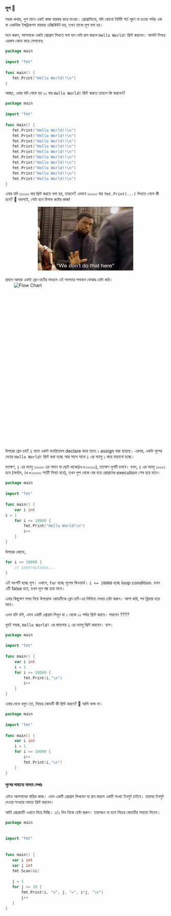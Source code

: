 ### লুপ 🔁
সহজ কথায়, লুপ মানে একই কাজ বারবার করে যাওয়া। প্রোগ্রামিংয়ে, যদি কোনো নির্দিষ্ট শর্ত পূরণ না হওয়া পর্যন্ত এক বা একাধিক ইন্সট্রাকশন বারবার এক্সিকিউট হয়, তখন তাকে লুপ বলা হয়।

মনে করুন, আপনাকে একটা প্রোগ্রাম লিখতে বলা হল যেটা রান করলে `Hello World!` প্রিন্ট করবেন। আপনি নিশ্চয় এরকম কোড করে ফেলবেনঃ
```go
package main

import "fmt"

func main() {
   fmt.Print("Hello World!!\n")
}
```
আচ্ছা, এবার যদি বোলা হয় ১০ বার `Hello World!` প্রিন্ট করতে তাহলে কি করবেন?
```go
package main

import "fmt"

func main() {
   fmt.Print("Hello World!!\n")
   fmt.Print("Hello World!!\n")
   fmt.Print("Hello World!!\n")
   fmt.Print("Hello World!!\n")
   fmt.Print("Hello World!!\n")
   fmt.Print("Hello World!!\n")
   fmt.Print("Hello World!!\n")
   fmt.Print("Hello World!!\n")
   fmt.Print("Hello World!!\n")
   fmt.Print("Hello World!!\n")
}
```
এবার যদি ১০০০০ বার প্রিন্ট করতে বলা হয়, তাহলে?
এভাবে ১০০০০ বার `fmt.Print(...)` লিখতে গেলে কী হবে? 🤯 অবশ্যই, সেটা হবে বিশাল কষ্টের কাজ!
<div style="display: flex; justify-content: center; margin-bottom:20px;">
<img src="./We_Dont_Do_That_Here.jpg" alt="Flow Chart" width="300" height="200">
</div>
প্রথমে আমরা একটা ফ্লো-চার্টের মাধ্যমে এই সমস্যার সমাধান বোঝার চেষ্টা করি। 
<div style="display: flex; justify-content: center; margin-bottom:20px;">
<img src="./loop_flow_chart1.jpg" alt="Flow Chart" width="450" height="500">
</div>

উপরের ফ্লো-চার্টে `i` নামে একটা ভ্যারিয়েবল declare করে তাতে ১ assign করা হয়েছে। এরপর, একটা লুপের ভেতর `Hello World!` প্রিন্ট করা হচ্ছে আর সাথে সাথে `i` এর ভ্যালু ১ করে বাড়ানো হচ্ছে।

যতক্ষণ, `i` এর ভ্যালু  ১০০০০ এর সমান বা ছোট থাকে(i<=১০০০০), ততক্ষণ লুপটি চলবে। যখন, `i` এর ভ্যালু ১০০০১ হবে (অর্থ্যাৎ, i<=১০০০০ শর্তটি মিথ্যা হবে), তখন লুপ থেকে বের হয়ে প্রোগ্রামের execution শেষ হয়ে যাবে।  
```go
package main

import "fmt"

func main() {
	var i int
i = 1
	for i <= 10000 {
		fmt.Print("Hello World!\n")
		i++
	}
}
```

উপরের কোডে,

```go
for i <= 10000 {
    // instructions... 
}
```

এই অংশটি হচ্ছে লুপ। এখানে, `for` হচ্ছে লুপের কিওয়ার্ড। `i <= 10000` হচ্ছে loop condition. যখন এটি false হবে, তখন লুপ বন্ধ হয়ে যাবে।

এবার কিছুক্ষণ সময় নিয়ে উপরোক্ত কোডটিকে ফ্লো-চার্ট-এর মিলিয়ে দেখার চেষ্টা করুন। আশা করি, সব ক্লিয়ার হয়ে যাবে।
 
এখন যদি বলি, এমন একটি প্রোগ্রাম লিখুন যা ১ থেকে ১০ পর্যন্ত প্রিন্ট করবে। পারবেন ????

খুবই সহজ, `Hello World!` এর জায়গায় `i` এর ভ্যালু প্রিন্ট করবেন। ব্যস।

```go
package main

import "fmt"

func main() {
	var i int
    i = 1
	for i <= 10000 {
		fmt.Print(i,"\n")
		i++
	}
}
```

এবার দেখে বলুন তো, নিচের কোডটি কী প্রিন্ট করবে? 🤔 আমি বলব না।

```go
package main

import "fmt"

func main() {
	var i int
	i = 1
	for i <= 10000 {
		i++
		fmt.Print(i,"\n")
	}
}
```

#### লুপের সাহায্যে নামতা লেখাঃ
 এটাও আপনাদের বাড়ির কাজ। এমন একটি প্রোগ্রাম লিখবেন যা রান করলে একটি সংখ্যা ইনপুট চাইবে। তারপর ইনপুট দেওয়া সংখ্যার নামতা প্রিন্ট করবেন।

আমি প্রোগ্রামটি এখানে দিয়ে দিচ্ছি। ১/২ দিন নিজে চেষ্টা করুন। তারপরও না হলে নিচের কোডটির সাহায্য নিবেন। 
```go
package main


import "fmt"


func main() {
   var i int
   var j int
   fmt.Scan(&i)

   j = 1
   for j <= 10 {
       fmt.Print(i, "x", j, "=", i*j, "\n")
       j++
   }
}
```

